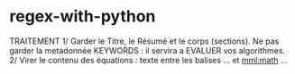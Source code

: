# regex-with-python
TRAITEMENT
1/ Garder le Titre, le Résumé et le corps (sections). Ne pas garder la metadonnée KEYWORDS : il
servira a EVALUER vos algorithmes. 
2/ Virer le contenu des équations : texte entre les balises <tex-math> … </tex-math> et <mml:math>
… </math>
